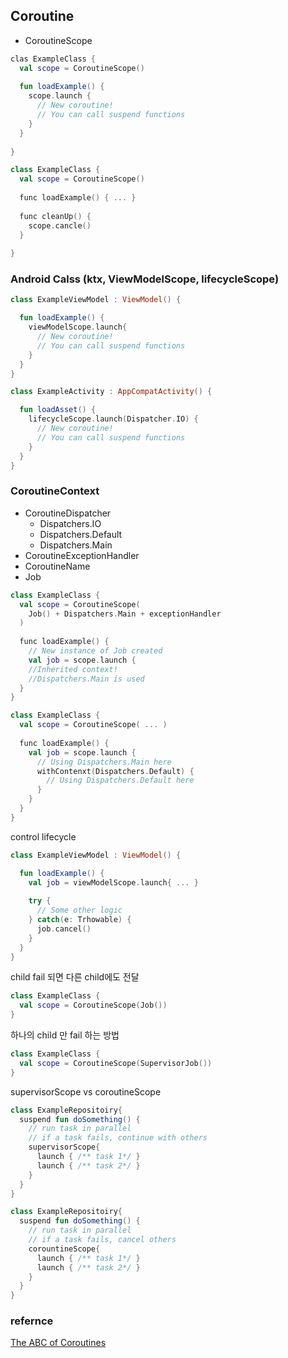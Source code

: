 
## Coroutine

- CoroutineScope  

```kotlin
clas ExampleClass {
  val scope = CoroutineScope()
  
  fun loadExample() {
    scope.launch {
      // New coroutine!
      // You can call suspend functions
    }
  }
  
}

```

```kotlin
class ExampleClass {
  val scope = CoroutineScope()
  
  func loadExample() { ... }
  
  func cleanUp() {
    scope.cancle()
  }
  
}
```

### Android Calss (ktx, ViewModelScope, lifecycleScope)   
```kotlin
class ExampleViewModel : ViewModel() {

  fun loadExample() {
    viewModelScope.launch{
      // New coroutine!
      // You can call suspend functions
    }
  }
}
```

```kotlin
class ExampleActivity : AppCompatActivity() {

  fun loadAsset() {
    lifecycleScope.launch(Dispatcher.IO) {
      // New coroutine!
      // You can call suspend functions
    }
  }
}
```

### CoroutineContext  
- CoroutineDispatcher    
  - Dispatchers.IO  
  - Dispatchers.Default  
  - Dispatchers.Main  
- CoroutineExceptionHandler  
- CoroutineName  
- Job  

```kotlin
class ExampleClass {
  val scope = CoroutineScope(
    Job() + Dispatchers.Main + exceptionHandler
  )
  
  func loadExample() {
    // New instance of Job created
    val job = scope.launch {
    //Inherited context!
    //Dispatchers.Main is used   
  }
}

```

```kotlin
class ExampleClass {
  val scope = CoroutineScope( ... )
  
  func loadExample() {
    val job = scope.launch {
      // Using Dispatchers.Main here
      withContenxt(Dispatchers.Default) {
        // Using Dispatchers.Default here
      }
    }
  }
}
```


control lifecycle  
```kotlin
class ExampleViewModel : ViewModel() {

  fun loadExample() {
    val job = viewModelScope.launch{ ... }
    
    try {
      // Some other logic
    } catch(e: Trhowable) {
      job.cancel()
    }
  }
}
```

child fail 되면 다른 child에도 전달  
```kotlin
class ExampleClass {
  val scope = CoroutineScope(Job())
}
```

하나의 child 만 fail 하는 방법  
```kotlin
class ExampleClass {
  val scope = CoroutineScope(SupervisorJob())
}
```

supervisorScope vs coroutineScope
```kotlin
class ExampleRepositoiry{
  suspend fun doSomething() {
    // run task in parallel
    // if a task fails, continue with others
    supervisorScope{
      launch { /** task 1*/ }
      launch { /** task 2*/ }
    }
  }
}

```

```kotlin
class ExampleRepositoiry{
  suspend fun doSomething() {
    // run task in parallel
    // if a task fails, cancel others
    corountineScope{
      launch { /** task 1*/ }
      launch { /** task 2*/ }
    }
  }
}

```

### refernce  
[The ABC of Coroutines](https://www.youtube.com/watch?v=bM7PVVL_5GM)  
